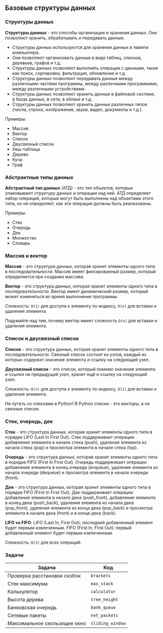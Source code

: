 ## Базовые структуры данных

### Структуры данных

**Структуры данных** - это способы организации и хранения данных. Они позволяют хранить, обрабатывать и передавать данные.

- Структуры данных используются для хранения данных в памяти компьютера.
- Они позволяют организовать данные в виде таблиц, списков, деревьев, графов и т.д.
- Структуры данных позволяют выполнять операции с данными, такие как поиск, сортировка, фильтрация, обновление и т.д.
- Структуры данных позволяют передавать данные между различными частями программы, между различными программами, между
  различными устройствами.
- Структуры данных позволяют хранить данные в файловой системе, в базах данных, в сети, в облаке и т.д.
- Структуры данных позволяют хранить данные различных типов (числа, строки, изображения, звуки, видео, документы и
  т.д.).

Примеры:

- Массив
- Вектор
- Список
- Двусвязный список
- Хеш-таблица
- Дерево
- Куча
- Граф

### Абстрактные типы данных

**Абстрактный тип данных** (АТД) - это тип объектов, которые упаковывают структуру данных и операции над ней. АТД определяет
набор операций, которые могут быть выполнены над объектами этого типа, но не определяет, как эти операции должны быть
реализованы.

Примеры:

- Стек
- Очередь
- Дек
- Множество
- Словарь

### Массив и вектор

**Массив** - это структура данных, которая хранит элементы одного типа в последовательности. Массив имеет фиксированный
размер,
который определяется при создании массива.

**Вектор** - это структура данных, которая хранит элементы одного типа в последовательности. Вектор имеет динамический
размер,
который может изменяться во время выполнения программы.

Сложность: `O(1)` для доступа к элементу по индексу, `O(n)` для вставки и удаления элемента.

Подумайте над тем, почему вектор имеет сложность `O(n)` для вставки и удаления элемента.

### Список и двусвязный список

**Список** - это структура данных, которая хранит элементы одного типа в последовательности. Связный список состоит из
узлов, каждый из которых содержит значение элемента и ссылку на следующий узел.

**Двусвязный список** - это список, который помимо значения элемента и ссылки на предыдущий узел, хранит ещё и ссылку
на следующий узел.

Сложность: `O(n)` для доступа к элементу по индексу, `O(1)` для вставки и удаления элемента.

Не путать со списками в Python! В Python списки - это векторы, а не связные списки.

### Стек, очередь, дек

**Стек** - это структура данных, которая хранит элементы одного типа в порядке LIFO (Last In First Out). Стек поддерживает
операции добавления элемента в начало стека (push), удаления элемента из начала стека (pop) и просмотра элемента в
начале
стека (top).

**Очередь** - это структура данных, которая хранит элементы одного типа в порядке FIFO (First In First Out). Очередь
поддерживает
операции добавления элемента в конец очереди (enqueue), удаления элемента из начала очереди (dequeue) и просмотра
элемента
в начале очереди (front).

**Дек** - это структура данных, которая хранит элементы одного типа в порядке FIFO (First In First Out). Дек поддерживает
операции добавления элемента в начало дека (push_front), добавления элемента в конец дека (push_back), удаления элемента
из начала дека (pop_front), удаления элемента из конца дека (pop_back) и просмотра элемента в начале дека (front) и в
конце дека (back).

**LIFO vs FIFO**: LIFO (Last In, First Out): последний добавленный элемент будет первым извлеченным. FIFO (First In, First
Out): первый добавленный элемент будет первым извлеченным.



Сложность: `O(1)` для всех операций.



### Задачи

| Задача                       | Код              |
|------------------------------|------------------|
| Проверка расстановки скобок  | `brackets`       |
| Стек максимума               | `max_stack`      |
| Калькулятор                  | `calculator`     |
| Высота дерева                | `tree_height`    |
| Банковская очередь           | `bank_queue`     |
| Сетевые пакеты               | `net_packets`    |
| Максимальное скользящее окно | `sliding_window` |